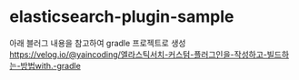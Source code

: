 # elasticsearch-plugin-sample

아래 블러그 내용을 참고하여 gradle 프로젝트로 생성
https://velog.io/@yaincoding/엘라스틱서치-커스텀-플러그인을-작성하고-빌드하는-방법with.-gradle
